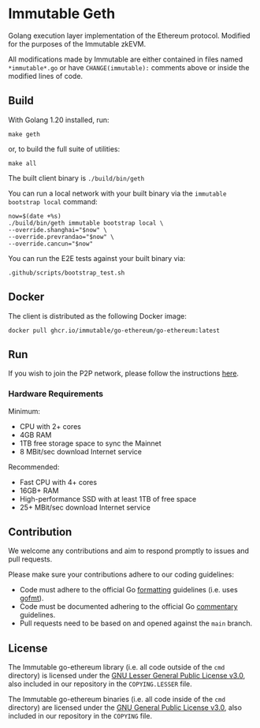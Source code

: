 # Immutable Geth

Golang execution layer implementation of the Ethereum protocol. Modified for the purposes of the Immutable zkEVM.

All modifications made by Immutable are either contained in files named `*immutable*.go` or have `CHANGE(immutable):` comments above or inside the modified lines of code.

## Build

With Golang 1.20 installed, run:

```
make geth
```

or, to build the full suite of utilities:

```
make all
```

The built client binary is `./build/bin/geth`

You can run a local network with your built binary via the `immutable bootstrap local` command:
```
now=$(date +%s)
./build/bin/geth immutable bootstrap local \
--override.shanghai="$now" \
--override.prevrandao="$now" \
--override.cancun="$now"
```

You can run the E2E tests against your built binary via:
```
.github/scripts/bootstrap_test.sh
```

## Docker

The client is distributed as the following Docker image:
```
docker pull ghcr.io/immutable/go-ethereum/go-ethereum:latest
```

## Run

If you wish to join the P2P network, please follow the instructions [here](https://docs.immutable.com/learn/platform/nodes/).

### Hardware Requirements

Minimum:

* CPU with 2+ cores
* 4GB RAM
* 1TB free storage space to sync the Mainnet
* 8 MBit/sec download Internet service

Recommended:

* Fast CPU with 4+ cores
* 16GB+ RAM
* High-performance SSD with at least 1TB of free space
* 25+ MBit/sec download Internet service

## Contribution

We welcome any contributions and aim to respond promptly to issues and pull requests.

Please make sure your contributions adhere to our coding guidelines:

 * Code must adhere to the official Go [formatting](https://golang.org/doc/effective_go.html#formatting)
   guidelines (i.e. uses [gofmt](https://golang.org/cmd/gofmt/)).
 * Code must be documented adhering to the official Go [commentary](https://golang.org/doc/effective_go.html#commentary)
   guidelines.
 * Pull requests need to be based on and opened against the `main` branch.

## License

The Immutable go-ethereum library (i.e. all code outside of the `cmd` directory) is licensed under the
[GNU Lesser General Public License v3.0](https://www.gnu.org/licenses/lgpl-3.0.en.html),
also included in our repository in the `COPYING.LESSER` file.

The Immutable go-ethereum binaries (i.e. all code inside of the `cmd` directory) are licensed under the
[GNU General Public License v3.0](https://www.gnu.org/licenses/gpl-3.0.en.html), also
included in our repository in the `COPYING` file.

